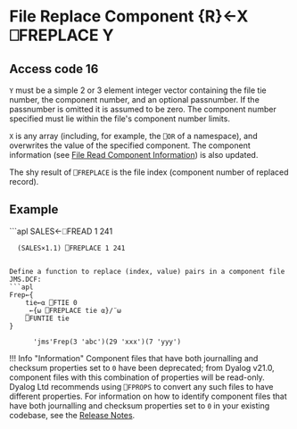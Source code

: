 <!-- Hidden search keywords -->
<div style="display: none;">
  ⎕FREPLACE FREPLACE
</div>

<h1 class="heading"><span class="name">File Replace Component</span> <span class="command">{R}←X ⎕FREPLACE Y</span></h1>

## Access code 16

`Y` must be a simple 2 or 3 element integer vector containing the file tie number, the component number, and an optional passnumber.  If the passnumber is omitted it is assumed to be zero.  The component number specified must lie within the file's component number limits.

`X` is any array (including, for example, the `⎕OR` of a namespace), and overwrites the value of the specified component.  The component information (see [File Read Component Information](frdci.md)) is also updated.

The shy result of `⎕FREPLACE` is the file index (component number of replaced record).

<h2 class="example">Example</h2>
```apl
      SALES←⎕FREAD 1 241
 
      (SALES×1.1) ⎕FREPLACE 1 241
```

Define a function to replace (index, value) pairs in a component file JMS.DCF:
```apl
Frep←{
    tie←⍺ ⎕FTIE 0
    _←{⍵ ⎕FREPLACE tie ⍺}/¨⍵
    ⎕FUNTIE tie
} 
 
      'jms'Frep(3 'abc')(29 'xxx')(7 'yyy')
```

!!! Info "Information"
    Component files that have both journalling and checksum properties set to `0` have been deprecated; from Dyalog v21.0, component files with this combination of properties will be read-only. Dyalog Ltd recommends using `⎕FPROPS` to convert any such files to have different properties. For information on how to identify component files that have both journalling and checksum properties set to `0` in your existing codebase, see the [Release Notes](../../release-notes/announcements/deprecated-functionality/).
